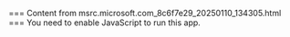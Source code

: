 === Content from msrc.microsoft.com_8c6f7e29_20250110_134305.html ===
You need to enable JavaScript to run this app.
